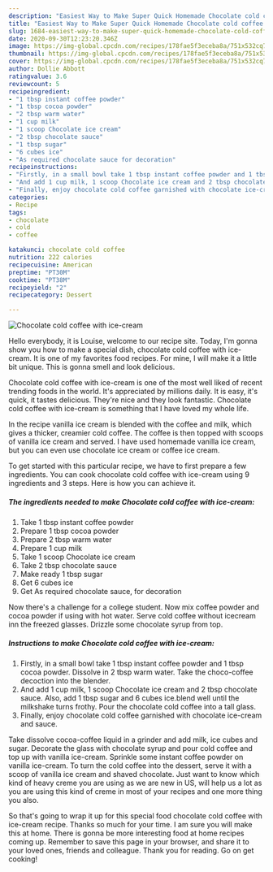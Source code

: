 ```yaml
---
description: "Easiest Way to Make Super Quick Homemade Chocolate cold coffee with ice-cream"
title: "Easiest Way to Make Super Quick Homemade Chocolate cold coffee with ice-cream"
slug: 1684-easiest-way-to-make-super-quick-homemade-chocolate-cold-coffee-with-ice-cream
date: 2020-09-30T12:23:20.346Z
image: https://img-global.cpcdn.com/recipes/178fae5f3eceba8a/751x532cq70/chocolate-cold-coffee-with-ice-cream-recipe-main-photo.jpg
thumbnail: https://img-global.cpcdn.com/recipes/178fae5f3eceba8a/751x532cq70/chocolate-cold-coffee-with-ice-cream-recipe-main-photo.jpg
cover: https://img-global.cpcdn.com/recipes/178fae5f3eceba8a/751x532cq70/chocolate-cold-coffee-with-ice-cream-recipe-main-photo.jpg
author: Dollie Abbott
ratingvalue: 3.6
reviewcount: 5
recipeingredient:
- "1 tbsp instant coffee powder"
- "1 tbsp cocoa powder"
- "2 tbsp warm water"
- "1 cup milk"
- "1 scoop Chocolate ice cream"
- "2 tbsp chocolate sauce"
- "1 tbsp sugar"
- "6 cubes ice"
- "As required chocolate sauce for decoration"
recipeinstructions:
- "Firstly, in a small bowl take 1 tbsp instant coffee powder and 1 tbsp cocoa powder. Dissolve in 2 tbsp warm water. Take the choco-coffee decoction into the blender."
- "And add 1 cup milk, 1 scoop Chocolate ice cream and 2 tbsp chocolate sauce. Also, add 1 tbsp sugar and 6 cubes ice.blend well until the milkshake turns frothy. Pour the chocolate cold coffee into a tall glass."
- "Finally, enjoy chocolate cold coffee garnished with chocolate ice-cream and sauce."
categories:
- Recipe
tags:
- chocolate
- cold
- coffee

katakunci: chocolate cold coffee 
nutrition: 222 calories
recipecuisine: American
preptime: "PT30M"
cooktime: "PT38M"
recipeyield: "2"
recipecategory: Dessert

---
```



![Chocolate cold coffee with ice-cream](https://img-global.cpcdn.com/recipes/178fae5f3eceba8a/751x532cq70/chocolate-cold-coffee-with-ice-cream-recipe-main-photo.jpg)

Hello everybody, it is Louise, welcome to our recipe site. Today, I'm gonna show you how to make a special dish, chocolate cold coffee with ice-cream. It is one of my favorites food recipes. For mine, I will make it a little bit unique. This is gonna smell and look delicious.

Chocolate cold coffee with ice-cream is one of the most well liked of recent trending foods in the world. It's appreciated by millions daily. It is easy, it's quick, it tastes delicious. They're nice and they look fantastic. Chocolate cold coffee with ice-cream is something that I have loved my whole life.

In the recipe vanilla ice cream is blended with the coffee and milk, which gives a thicker, creamier cold coffee. The coffee is then topped with scoops of vanilla ice cream and served. I have used homemade vanilla ice cream, but you can even use chocolate ice cream or coffee ice cream.


To get started with this particular recipe, we have to first prepare a few ingredients. You can cook chocolate cold coffee with ice-cream using 9 ingredients and 3 steps. Here is how you can achieve it.

<!--inarticleads1-->

##### The ingredients needed to make Chocolate cold coffee with ice-cream:

1. Take 1 tbsp instant coffee powder
1. Prepare 1 tbsp cocoa powder
1. Prepare 2 tbsp warm water
1. Prepare 1 cup milk
1. Take 1 scoop Chocolate ice cream
1. Take 2 tbsp chocolate sauce
1. Make ready 1 tbsp sugar
1. Get 6 cubes ice
1. Get As required chocolate sauce, for decoration


Now there&#39;s a challenge for a college student. Now mix coffee powder and cocoa powder if using with hot water. Serve cold coffee without icecream inn the freezed glasses. Drizzle some chocolate syrup from top. 

<!--inarticleads2-->

##### Instructions to make Chocolate cold coffee with ice-cream:

1. Firstly, in a small bowl take 1 tbsp instant coffee powder and 1 tbsp cocoa powder. Dissolve in 2 tbsp warm water. Take the choco-coffee decoction into the blender.
1. And add 1 cup milk, 1 scoop Chocolate ice cream and 2 tbsp chocolate sauce. Also, add 1 tbsp sugar and 6 cubes ice.blend well until the milkshake turns frothy. Pour the chocolate cold coffee into a tall glass.
1. Finally, enjoy chocolate cold coffee garnished with chocolate ice-cream and sauce.


Take dissolve cocoa-coffee liquid in a grinder and add milk, ice cubes and sugar. Decorate the glass with chocolate syrup and pour cold coffee and top up with vanilla ice-cream. Sprinkle some instant coffee powder on vanilla ice-cream. To turn the cold coffee into the dessert, serve it with a scoop of vanilla ice cream and shaved chocolate. Just want to know which kind of heavy creme you are using as we are new in US, will help us a lot as you are using this kind of creme in most of your recipes and one more thing you also. 

So that's going to wrap it up for this special food chocolate cold coffee with ice-cream recipe. Thanks so much for your time. I am sure you will make this at home. There is gonna be more interesting food at home recipes coming up. Remember to save this page in your browser, and share it to your loved ones, friends and colleague. Thank you for reading. Go on get cooking!
